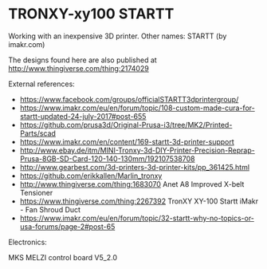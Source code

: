# TRONXY-xy100 STARTT
Working with an inexpensive 3D printer. Other names: STARTT (by imakr.com)

The designs found here are also published at http://www.thingiverse.com/thing:2174029

External references:
* https://www.facebook.com/groups/officialSTARTT3dprintergroup/
* https://www.imakr.com/eu/en/forum/topic/108-custom-made-cura-for-startt-updated-24-july-2017#post-655
* https://github.com/prusa3d/Original-Prusa-i3/tree/MK2/Printed-Parts/scad
* https://www.imakr.com/en/content/169-startt-3d-printer-support
* http://www.ebay.de/itm/MINI-Tronxy-3d-DIY-Printer-Precision-Reprap-Prusa-8GB-SD-Card-120-140-130mm/192107538708
* http://www.gearbest.com/3d-printers-3d-printer-kits/pp_361425.html
* https://github.com/erikkallen/Marlin_tronxy
* http://www.thingiverse.com/thing:1683070 Anet A8 Improved X-belt Tensioner
* https://www.thingiverse.com/thing:2267392 TronXY XY-100 Startt iMakr - Fan Shroud Duct
* https://www.imakr.com/eu/en/forum/topic/32-startt-why-no-topics-or-usa-forums/page-2#post-65

Electronics:

MKS MELZI control board V5_2.0
